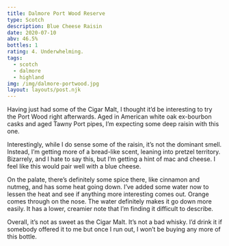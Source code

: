 ```yaml
---
title: Dalmore Port Wood Reserve
type: Scotch
description: Blue Cheese Raisin
date: 2020-07-10
abv: 46.5%
bottles: 1 
rating: 4. Underwhelming.
tags:
  - scotch
  - dalmore
  - highland
img: /img/dalmore-portwood.jpg
layout: layouts/post.njk
---
```


Having just had some of the Cigar Malt, I thought it’d be interesting to try the Port Wood right afterwards. Aged in American white oak ex-bourbon casks and aged Tawny Port pipes, I’m expecting some deep raisin with this one. 

Interestingly, while I do sense some of the raisin, it’s not the dominant smell. Instead, I’m getting more of a bread-like scent, leaning into pretzel territory. Bizarrely, and I hate to say this, but I’m getting a hint of mac and cheese. I feel like this would pair well with a blue cheese. 

On the palate, there’s definitely some spice there, like cinnamon and nutmeg, and has some heat going down. I’ve added some water now to lessen the heat and see if anything more interesting comes out. Orange comes through on the nose. The water definitely makes it go down more easily. It has a lower, creamier note that I’m finding it difficult to describe. 

Overall, it’s not as sweet as the Cigar Malt. It’s not a bad whisky. I’d drink it if somebody offered it to me but once I run out, I won’t be buying any more of this bottle. 
